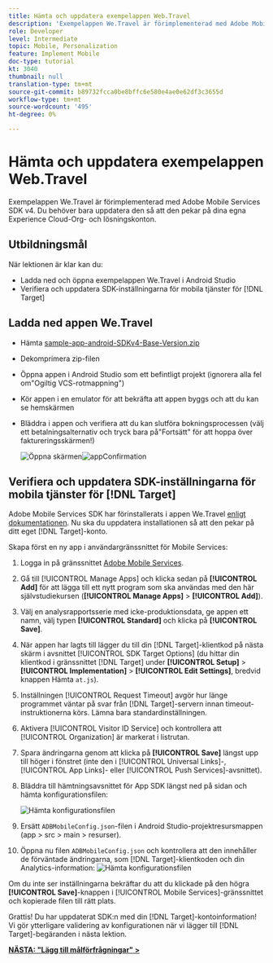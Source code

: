 ```yaml
---
title: Hämta och uppdatera exempelappen Web.Travel
description: 'Exempelappen We.Travel är förimplementerad med Adobe Mobile Services SDK v4. Du behöver bara uppdatera den så att den pekar på dina egna Experience Cloud Org- och Solution-konton.   '
role: Developer
level: Intermediate
topic: Mobile, Personalization
feature: Implement Mobile
doc-type: tutorial
kt: 3040
thumbnail: null
translation-type: tm+mt
source-git-commit: b89732fcca0be8bffc6e580e4ae0e62df3c3655d
workflow-type: tm+mt
source-wordcount: '495'
ht-degree: 0%

---
```



# Hämta och uppdatera exempelappen Web.Travel

Exempelappen We.Travel är förimplementerad med Adobe Mobile Services SDK v4. Du behöver bara uppdatera den så att den pekar på dina egna Experience Cloud-Org- och lösningskonton.

## Utbildningsmål

När lektionen är klar kan du:

* Ladda ned och öppna exempelappen We.Travel i Android Studio
* Verifiera och uppdatera SDK-inställningarna för mobila tjänster för [!DNL Target]

## Ladda ned appen We.Travel

* Hämta [sample-app-android-SDKv4-Base-Version.zip](assets/sample-app-android-SDKv4-Base-Version.zip)
* Dekomprimera zip-filen
* Öppna appen i Android Studio som ett befintligt projekt (ignorera alla fel om&quot;Ogiltig VCS-rotmappning&quot;)
* Kör appen i en emulator för att bekräfta att appen byggs och att du kan se hemskärmen
* Bläddra i appen och verifiera att du kan slutföra bokningsprocessen (välj ett betalningsalternativ och tryck bara på&quot;Fortsätt&quot; för att hoppa över faktureringsskärmen!)

   ![Öppna skärmen ](assets/wetravel_homeScreen.png)![appConfirmation](assets/wetravel_confirmationScreen.png)

## Verifiera och uppdatera SDK-inställningarna för mobila tjänster för [!DNL Target]

Adobe Mobile Services SDK har förinstallerats i appen We.Travel [enligt dokumentationen](https://docs.adobe.com/content/help/en/mobile-services/android/getting-started-android/requirements.html). Nu ska du uppdatera installationen så att den pekar på ditt eget [!DNL Target]-konto.

Skapa först en ny app i användargränssnittet för Mobile Services:

1. Logga in på gränssnittet [Adobe Mobile Services](https://mobilemarketing.adobe.com).
1. Gå till [!UICONTROL Manage Apps] och klicka sedan på **[!UICONTROL Add]** för att lägga till ett nytt program som ska användas med den här självstudiekursen (**[!UICONTROL Manage Apps]** > **[!UICONTROL Add]**).
1. Välj en analysrapportsserie med icke-produktionsdata, ge appen ett namn, välj typen **[!UICONTROL Standard]** och klicka på **[!UICONTROL Save]**.
1. När appen har lagts till lägger du till din [!DNL Target]-klientkod på nästa skärm i avsnittet [!UICONTROL SDK Target Options] (du hittar din klientkod i gränssnittet [!DNL Target] under **[!UICONTROL Setup]** > **[!UICONTROL Implementation]** > **[!UICONTROL Edit Settings]**, bredvid knappen Hämta `at.js`).
1. Inställningen [!UICONTROL Request Timeout] avgör hur länge programmet väntar på svar från [!DNL Target]-servern innan timeout-instruktionerna körs. Lämna bara standardinställningen.
1. Aktivera [!UICONTROL Visitor ID Service] och kontrollera att [!UICONTROL Organization] är markerat i listrutan.
1. Spara ändringarna genom att klicka på **[!UICONTROL Save]** längst upp till höger i fönstret (inte den i [!UICONTROL Universal Links]-, [!UICONTROL App Links]- eller [!UICONTROL Push Services]-avsnittet).
1. Bläddra till hämtningsavsnittet för App SDK längst ned på sidan och hämta konfigurationsfilen:

   ![Hämta konfigurationsfilen](assets/config_file.jpg)

1. Ersätt `ADBMobileConfig.json`-filen i Android Studio-projektresursmappen (app > src > main > resurser).

1. Öppna nu filen `ADBMobileConfig.json` och kontrollera att den innehåller de förväntade ändringarna, som [!DNL Target]-klientkoden och din Analytics-information:
   ![Hämta konfigurationsfilen](assets/client_code.jpg)

Om du inte ser inställningarna bekräftar du att du klickade på den högra **[!UICONTROL Save]**-knappen i [!UICONTROL Mobile Services]-gränssnittet och kopierade filen till rätt plats.

Grattis! Du har uppdaterat SDK:n med din [!DNL Target]-kontoinformation! Vi gör ytterligare validering av konfigurationen när vi lägger till [!DNL Target]-begäranden i nästa lektion.

**[NÄSTA: &quot;Lägg till målförfrågningar&quot; >](add-requests.md)**
